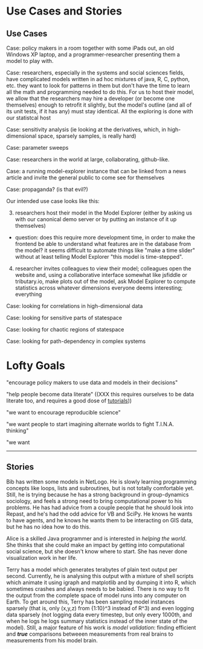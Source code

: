 Use Cases and Stories
=====================

## Use Cases

Case: policy makers in a room together with some iPads out, an old Windows XP laptop, and a programmer-researcher presenting them a model to play with.

Case: researchers, especially in the systems and social sciences fields, have complicated models written in ad hoc mixtures of java, R, C, python, etc. they want to look for patterns in them but don't have the time to learn all the math and programming needed to do this. For us to host their model, we allow that the researchers may hire a developer (or become one themselves) enough to retrofit it slightly, but the model's outline (and all of its unit tests, if it has any) must stay identical. All the exploring is done with our statistcal host

Case: sensitivity analysis (ie looking at the derivatives, which, in high-dimensional space, sparsely samples, is really hard)

Case: parameter sweeps

Case: researchers in the world at large, collaborating, github-like.

Case: a running model-explorer instance that can be linked from a news article and invite the general public to come see for themselves

Case: propaganda? (is that evil?)


Our intended use case looks like this:

3. researchers host their model in the Model Explorer (either by asking us with our canonical demo server or by putting an instance of it up themselves)
  * question: does this require more development time, in order to make the frontend be able to understand what features are in the database from the model? it seems difficult to automate things like "make a time slider" without at least telling Model Explorer "this model is time-stepped".
4. researcher invites colleagues to view their model; colleagues open the website and, using a collaborative interface somewhat like jsfiddle or tributary.io, make plots out of the model, ask Model Explorer to compute statistics across whatever dimensions everyone deems interesting; everything 

Case: looking for correlations in high-dimensional data

Case: looking for sensitive parts of statespace

Case: looking for chaotic regions of statespace

Case: looking for path-dependency in complex systems

# Lofty Goals

"encourage policy makers to use data and models in their decisions"

"help people become data literate" ((XXX this requires ourselves to be data literate too, and requires a good dose of [tutorials](Media.md)))

"we want to encourage reproducible science"

"we want people to start imagining alternate worlds to fight T.I.N.A. thinking"

"we want 



------

## Stories

Bib has written some models in NetLogo. He is slowly learning programming concepts like loops, lists and subroutines, but is not totally comfortable yet.
Still, he is trying because he has a strong background in group-dynamics sociology, and feels a strong need to bring computational power to his problems.
He has had advice from a couple people that he should look into Repast, and he's had the odd advice for VB and SciPy.
He knows he wants to have agents, and he knows he wants them to be interacting on GIS data, but he has no idea how to do this.

Alice is a skilled Java programmer and is interested in _helping the world_. She thinks that she could make an impact by getting into computational social science, but she doesn't know where to start. She has never done visualization work in her life.

Terry has a model which generates terabytes of plain text output per second.
Currently, he is analysing this output with a mixture of shell scripts which animate it using igraph and matplotlib and by dumping it into R,
which sometimes crashes and always needs to be babied.
There is no way to fit the output from the complete space of model runs into any computer on Earth.
To get around this, Terry has been sampling model instances sparsely (that is, only (x,y,z) from {1:10}^3 instead of R^3) and even logging data sparsely (not logging data every timestep, but only every 1000th, and when he logs he logs summary statistics instead of the inner state of the model).
Still, a major feature of his work is _model validation_: finding efficient and _**true**_ comparisons betweeen measurements from real brains to measurements from his model brain. 
